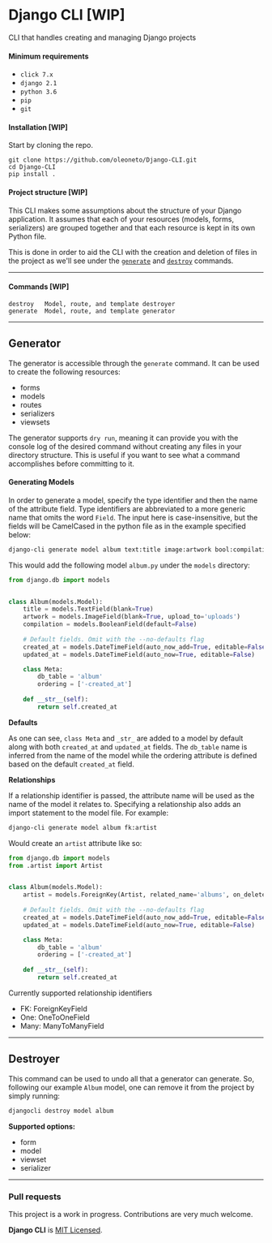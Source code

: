 # Django CLI [WIP]

CLI that handles creating and managing Django projects

#### Minimum requirements
- `click 7.x`
- `django 2.1`
- `python 3.6`
- `pip`
- `git`


#### Installation [WIP]
Start by cloning the repo.
```
git clone https://github.com/oleoneto/Django-CLI.git
cd Django-CLI
pip install .
```


#### Project structure [WIP]
This CLI makes some assumptions about the structure of your Django application.
It assumes that each of your resources (models, forms, serializers) are grouped 
together and that each resource is kept in its own Python file.

This is done in order to aid the CLI with the creation and deletion of files
in the project as we'll see under the [`generate`](#generator) and [`destroy`](#destroyer) commands. 

-----------------------------------------------

#### Commands [WIP]
```
destroy   Model, route, and template destroyer
generate  Model, route, and template generator
```

---------------------------------------------


## Generator

The generator is accessible through the `generate` command. 
It can be used to create the following resources:
- forms 
- models
- routes
- serializers
- viewsets

The generator supports `dry run`, meaning it can provide you with the console log 
of the desired command without creating any files in your directory structure. 
This is useful if you want to see what a command accomplishes before committing to it.


#### Generating Models
In order to generate a model, specify the type identifier and then the name of the attribute field. 
Type identifiers are abbreviated to a more generic name that omits the word `Field`. The input here is case-insensitive, 
but the fields will be CamelCased in the python file as in the example specified below:

```bash
django-cli generate model album text:title image:artwork bool:compilation
```

This would add the following model `album.py` under the `models` directory:
```python
from django.db import models


class Album(models.Model):
    title = models.TextField(blank=True)
    artwork = models.ImageField(blank=True, upload_to='uploads')
    compilation = models.BooleanField(default=False)
    
    # Default fields. Omit with the --no-defaults flag
    created_at = models.DateTimeField(auto_now_add=True, editable=False)
    updated_at = models.DateTimeField(auto_now=True, editable=False)

    class Meta:
        db_table = 'album'
        ordering = ['-created_at']
        
    def __str__(self):
        return self.created_at

```
**Defaults**

As one can see, `class Meta` and `_str_` are added to a model by default along with both `created_at` and `updated_at` fields. 
The `db_table` name is inferred from the name of the model while the ordering attribute is defined based on the default `created_at` field. 


**Relationships**

If a relationship identifier is passed, the attribute name will be used as the name of the model it relates to. 
Specifying a relationship also adds an import statement to the model file. For example:
```bash
django-cli generate model album fk:artist
```
Would create an `artist` attribute like so:
```python
from django.db import models
from .artist import Artist


class Album(models.Model):
    artist = models.ForeignKey(Artist, related_name='albums', on_delete=models.DO_NOTHING)
    
    # Default fields. Omit with the --no-defaults flag
    created_at = models.DateTimeField(auto_now_add=True, editable=False)
    updated_at = models.DateTimeField(auto_now=True, editable=False)

    class Meta:
        db_table = 'album'
        ordering = ['-created_at']
        
    def __str__(self):
        return self.created_at

```

Currently supported relationship identifiers
- FK: ForeignKeyField
- One: OneToOneField
- Many: ManyToManyField


-----------------------------

## Destroyer
This command can be used to undo all that a generator can generate.
So, following our example `Album` model, one can remove it from the project by simply running:

```bash
djangocli destroy model album
```

**Supported options:**
- form
- model
- viewset
- serializer

-----------------------------


### Pull requests
This project is a work in progress. Contributions are very much welcome.

**Django CLI** is [MIT Licensed](LICENSE).
